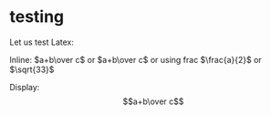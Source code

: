 # testing
Let us test Latex:

Inline: $a+b\over c$ or $`a+b\over c`$ or using frac $\frac{a}{2}$ or $\sqrt{33}$

Display: $$a+b\over c$$

